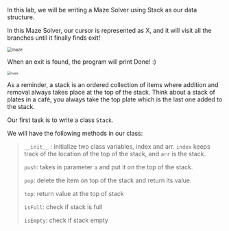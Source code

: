 <!--title={Maze Solver with Stack}-->

<!--badges={Python:50,Algorithms:80}-->

<!--concepts={Constructors, Class Variable, Class Method, Stack Manipulation}-->

In this lab, we will be writing a Maze Solver using Stack as our data structure.

In this Maze Solver, our cursor is represented as X, and it will visit all the branches until it finally finds exit!

<img src="https://projectbit.s3-us-west-1.amazonaws.com/darlene/cards/maze1.png" alt="maze" style="zoom:69%;" />

When an exit is found, the program will print Done! :)

<img src="https://projectbit.s3-us-west-1.amazonaws.com/darlene/cards/Done.PNG" alt="maze" style="zoom: 50%;" />

As a reminder, a stack is an ordered collection of items where addition and removal always takes place at the top of the stack. Think about a stack of plates in a café, you always take the top plate which is the last one added to the stack.

Our first task is to write a class `Stack`. 

We will have the following methods in our class:

> `__init__` : initialize two class variables, index and arr. `index` keeps track of the location of the top of the stack, and `arr` is the stack.
>
> `push`: takes in parameter `a` and put it on the top of the stack.
>
> `pop`:  delete the item on top of the stack and return its value.
>
> `top`: return value at the top of stack
>
> `isFull`: check if stack is full
>
> `isEmpty`: check if stack empty



